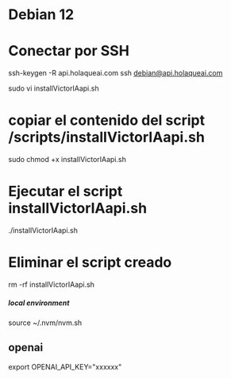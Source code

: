 # Debian 12
# Conectar por SSH
ssh-keygen -R api.holaqueai.com
ssh debian@api.holaqueai.com

sudo vi installVictorIAapi.sh
# copiar el contenido del script /scripts/installVictorIAapi.sh
sudo chmod +x installVictorIAapi.sh
# Ejecutar el script installVictorIAapi.sh
./installVictorIAapi.sh

# Eliminar el script creado
rm -rf installVictorIAapi.sh


##### local environment
source ~/.nvm/nvm.sh

## openai
export OPENAI_API_KEY="xxxxxx"